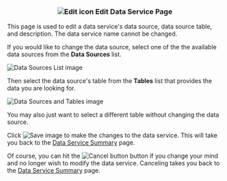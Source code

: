 ### <p style="text-align: center">![Edit icon](images/EditIcon.png "Edit Data Service") Edit Data Service Page</p>

This page is used to edit a data service's data source, data source table, and description. The data service name cannot be changed.

If you would like to change the data source, select one of the the available data sources from the **Data Sources** list.

![Data Sources List image](images/DataSourcesList.png "Available Data Sources")

Then select the data source's table from the **Tables** list that provides the data you are looking for.

![Data Sources and Tables image](images/DataSourcesAndTablesLists.png "Data Sources and Tables")

You may also just want to select a different table without changing the data source.

Click ![Save image](images/SaveButton.png "Save Data Service") to make the changes to the data service. This will take you back to the [Data Service Summary](dataservices-summary-help.html) page.

Of course, you can hit the ![Cancel button](images/CancelButton.png "Cancel Edit Data Service") button if you change your mind and no longer wish to modify the data service. Canceling takes you back to the [Data Service Summary](dataservices-summary-help.html) page.